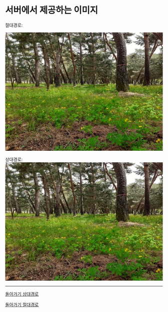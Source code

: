 #  서버에서 제공하는 이미지

절대경로:

![](https://github.com/HeewonByun/testtest2/blob/main/0003185874_001_20210512150106182.jpg)

상대경로:
![](0003185874_001_20210512150106182.jpg)

---

[돌아가기 상대경로](REAEME.md)

[돌아가기 절대경로](README.md)

